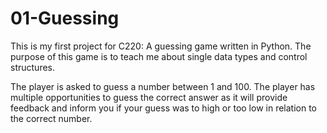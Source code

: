 # 01-Guessing
This is my first project for C220: A guessing game written in Python. The purpose of this game is to teach me about single data types and control structures.

The player is asked to guess a number between 1 and 100. The player has multiple opportunities to guess the correct answer as it will provide feedback and inform you if your guess was to high or too low in relation to the correct number.
